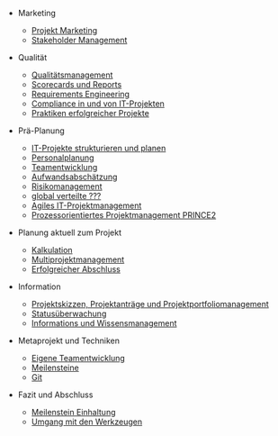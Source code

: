 - Marketing

  - [Projekt Marketing](projekt.md)
  - [Stakeholder Management](stakeholder.md)

- Qualität

  - [Qualitätsmanagement](qualitat.md)
  - [Scorecards und Reports](scorecards.md)
  - [Requirements Engineering](requirement.md)
  - [Compliance in und von IT-Projekten](compliance.md)
  - [Praktiken erfolgreicher Projekte](praktiken.md)

- Prä-Planung

  - [IT-Projekte strukturieren und planen](planen.md)
  - [Personalplanung](personal.md)
  - [Teamentwicklung](teamentwicklung.md)
  - [Aufwandsabschätzung](aufwand.md)
  - [Risikomanagement](risiko.md)
  - [global verteilte ??? ](global.md)
  - [Agiles IT-Projektmanagement](agil.md)
  - [Prozessorientiertes Projektmanagement PRINCE2](prozessorientiert.md)

- Planung aktuell zum Projekt

  - [Kalkulation](kalkulation.md)
  - [Multiprojektmanagement](multiprojekt.md)
  - [Erfolgreicher Abschluss](abschluss.md)
  
- Information

  - [Projektskizzen, Projektanträge und Projektportfoliomanagement](projektskizzen.md)
  - [Statusüberwachung](statusuberwachung.md)
  - [Informations und Wissensmanagement](information.md)
  
- Metaprojekt und Techniken

  - [Eigene Teamentwicklung](eigeneTeamentwicklung.md)
  - [Meilensteine](meilensteine.md)
  - [Git](git.md)
  
- Fazit und Abschluss

  - [Meilenstein Einhaltung](meilensteinEinhaltung.md)
  - [Umgang mit den Werkzeugen](wekzeuge.md)